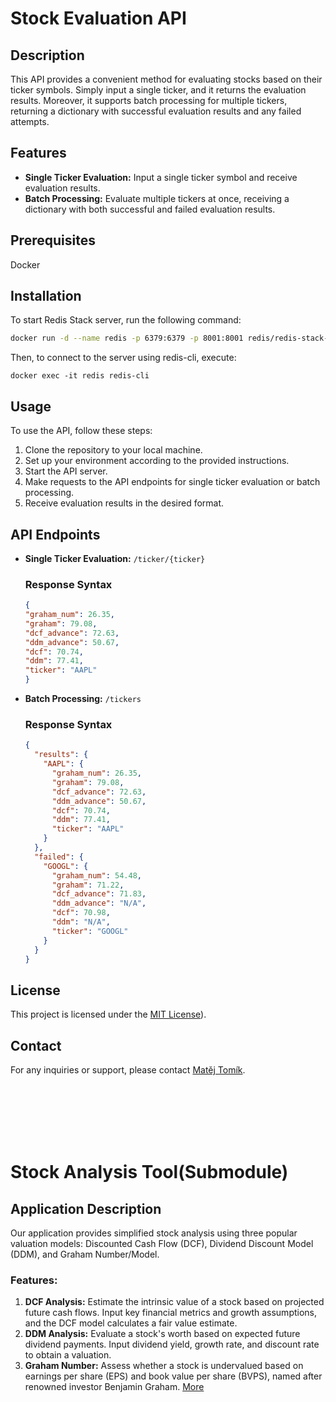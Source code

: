 # Stock Evaluation API

## Description
This API provides a convenient method for evaluating stocks based on their ticker symbols. Simply input a single ticker, and it returns the evaluation results. Moreover, it supports batch processing for multiple tickers, returning a dictionary with successful evaluation results and any failed attempts.

## Features
- **Single Ticker Evaluation:** Input a single ticker symbol and receive evaluation results.
- **Batch Processing:** Evaluate multiple tickers at once, receiving a dictionary with both successful and failed evaluation results.
## Prerequisites
Docker
<br />
## Installation
To start Redis Stack server, run the following command:
```bash
docker run -d --name redis -p 6379:6379 -p 8001:8001 redis/redis-stack-server:latest
```
Then, to connect to the server using redis-cli, execute:
```
docker exec -it redis redis-cli
```
## Usage
To use the API, follow these steps:
1. Clone the repository to your local machine.
2. Set up your environment according to the provided instructions.
3. Start the API server.
4. Make requests to the API endpoints for single ticker evaluation or batch processing.
5. Receive evaluation results in the desired format.

## API Endpoints
- **Single Ticker Evaluation:** `/ticker/{ticker}`
  ### Response Syntax
  ```JSON
  {
  "graham_num": 26.35,
  "graham": 79.08,
  "dcf_advance": 72.63,
  "ddm_advance": 50.67,
  "dcf": 70.74,
  "ddm": 77.41,
  "ticker": "AAPL"
  }
  ```
- **Batch Processing:** `/tickers`
  ### Response Syntax
  ```JSON
  {
    "results": {
      "AAPL": {
        "graham_num": 26.35,
        "graham": 79.08,
        "dcf_advance": 72.63,
        "ddm_advance": 50.67,
        "dcf": 70.74,
        "ddm": 77.41,
        "ticker": "AAPL"
      }
    },
    "failed": {
      "GOOGL": {
        "graham_num": 54.48,
        "graham": 71.22,
        "dcf_advance": 71.83,
        "ddm_advance": "N/A",
        "dcf": 70.98,
        "ddm": "N/A",
        "ticker": "GOOGL"
      }
    }
  }
  ```
## License
This project is licensed under the [MIT License](https://opensource.org/license/mit)).

## Contact
For any inquiries or support, please contact [Matěj Tomík](mailto:mtomik.work@gmail.com).

<br />
<br />
<br />
<br />
<br />

# Stock Analysis Tool(Submodule)

## Application Description
Our application provides simplified stock analysis using three popular valuation models: Discounted Cash Flow (DCF), Dividend Discount Model (DDM), and Graham Number/Model.

### Features:
1. **DCF Analysis:** Estimate the intrinsic value of a stock based on projected future cash flows. Input key financial metrics and growth assumptions, and the DCF model calculates a fair value estimate.
2. **DDM Analysis:** Evaluate a stock's worth based on expected future dividend payments. Input dividend yield, growth rate, and discount rate to obtain a valuation.
3. **Graham Number:** Assess whether a stock is undervalued based on earnings per share (EPS) and book value per share (BVPS), named after renowned investor Benjamin Graham.
[More](https://github.com/matej-tomik/stock_screen_analyser/blob/main/README.md)
